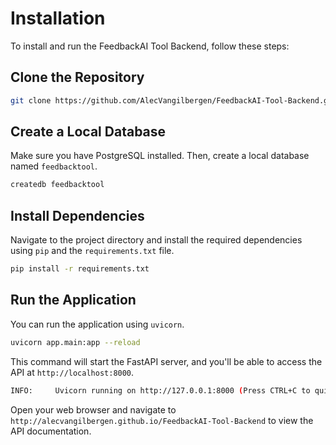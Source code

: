 # Installation

To install and run the FeedbackAI Tool Backend, follow these steps:

## Clone the Repository

```bash
git clone https://github.com/AlecVangilbergen/FeedbackAI-Tool-Backend.git
```

## Create a Local Database

Make sure you have PostgreSQL installed. Then, create a local database named `feedbacktool`.

```bash
createdb feedbacktool
```

## Install Dependencies

Navigate to the project directory and install the required dependencies using `pip` and the `requirements.txt` file.

```bash
pip install -r requirements.txt
```

## Run the Application

You can run the application using `uvicorn`.

```bash
uvicorn app.main:app --reload
```

This command will start the FastAPI server, and you'll be able to access the API at `http://localhost:8000`.

```bash
INFO:     Uvicorn running on http://127.0.0.1:8000 (Press CTRL+C to quit)
```

Open your web browser and navigate to `http://alecvangilbergen.github.io/FeedbackAI-Tool-Backend` to view the API documentation.